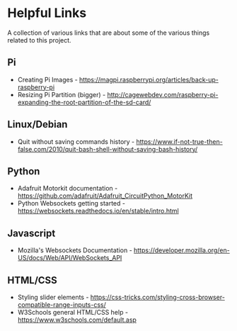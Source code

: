 # Helpful Links

A collection of various links that are about some of the various things related to this project.

## Pi

* Creating Pi Images - https://magpi.raspberrypi.org/articles/back-up-raspberry-pi
* Resizing Pi Partition (bigger) - http://cagewebdev.com/raspberry-pi-expanding-the-root-partition-of-the-sd-card/

## Linux/Debian

* Quit without saving commands history - https://www.if-not-true-then-false.com/2010/quit-bash-shell-without-saving-bash-history/

## Python

* Adafruit Motorkit documentation - https://github.com/adafruit/Adafruit_CircuitPython_MotorKit
* Python Websockets getting started - https://websockets.readthedocs.io/en/stable/intro.html

## Javascript

* Mozilla's Websockets Documentation - https://developer.mozilla.org/en-US/docs/Web/API/WebSockets_API

## HTML/CSS

* Styling slider elements - https://css-tricks.com/styling-cross-browser-compatible-range-inputs-css/
* W3Schools general HTML/CSS help - https://www.w3schools.com/default.asp